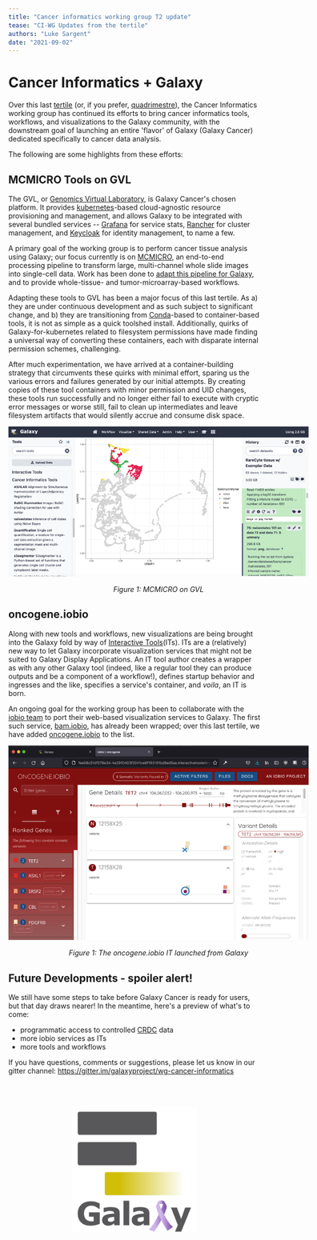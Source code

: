 ```yaml
---
title: "Cancer informatics working group T2 update"
tease: "CI-WG Updates from the tertile"
authors: "Luke Sargent"
date: "2021-09-02"
---
```


# Cancer Informatics + Galaxy
Over this last [tertile](https://en.wiktionary.org/wiki/tertile) (or, if you prefer, [quadrimestre](https://en.wiktionary.org/wiki/quadrimestre)), the Cancer Informatics working group has continued its efforts to bring cancer informatics tools, workflows, and visualizations to the Galaxy community, with the downstream goal of launching an entire 'flavor' of Galaxy (Galaxy Cancer) dedicated specifically to cancer data analysis. 

The following are some highlights from these efforts:

## MCMICRO Tools on GVL
The GVL, or [Genomics Virtual Laboratory](https://www.gvl.org.au/), is Galaxy Cancer's chosen platform. It provides [kubernetes](https://kubernetes.io/)-based cloud-agnostic resource provisioning and management, and allows Galaxy to be integrated with several bundled services -- [Grafana](https://grafana.com/) for service stats, [Rancher](https://rancher.com/) for cluster management, and [Keycloak](https://www.keycloak.org/) for identity management, to name a few.

A primary goal of the working group is to perform cancer tissue analysis using Galaxy; our focus currently is on [MCMICRO](https://mcmicro.org/), an end-to-end processing pipeline to transform large, multi-channel whole slide images into single-cell data. Work has been done to [adapt this pipeline for Galaxy](https://mcmicro.org/galaxy/), and to provide whole-tissue- and tumor-microarray-based workflows.

Adapting these tools to GVL has been a major focus of this last tertile. As a) they are under continuous development and as such subject to significant change, and b) they are transitioning from [Conda](https://docs.conda.io/en/latest/)-based to container-based tools, it is not as simple as a quick toolshed install. Additionally, quirks of Galaxy-for-kubernetes related to filesystem permissions have made finding a universal way of converting these containers, each with disparate internal permission schemes, challenging.

After much experimentation, we have arrived at a container-building strategy that circumvents these quirks with minimal effort, sparing us the various errors and failures generated by our initial attempts. By creating copies of these tool containers with minor permission and UID changes, these tools run successfully and no longer either fail to execute with cryptic error messages or worse still, fail to clean up intermediates and leave filesystem artifacts that would silently accrue and consume disk space.

<div style="text-align:center;width:600px;margin-left: auto;margin-right: auto;">

![A completed MCMICRO run showing a map of cell-states](mcmicro.png)

*Figure 1: MCMICRO on GVL*

</div>

## oncogene.iobio
Along with new tools and workflows, new visualizations are being brought into the Galaxy fold by way of [Interactive Tools](https://training.galaxyproject.org/training-material/topics/admin/tutorials/interactive-tools/slides.html)(ITs). ITs are a (relatively) new way to let Galaxy incorporate visualization services that might not be suited to Galaxy Display Applications. An IT tool author creates a wrapper as with any other Galaxy tool (indeed, like a regular tool they can produce outputs and be a component of a workflow!), defines startup behavior and ingresses and the like, specifies a service's container, and *voila*, an IT is born.

An ongoing goal for the working group has been to collaborate with the [iobio team](https://iobio.io/about.html) to port their web-based visualization services to Galaxy. The first such service, [bam.iobio](https://bam.iobio.io), has already been wrapped; over this last tertile, we have added [oncogene.iobio](http://oncogene.iobio.io) to the list.

<div style="text-align:center;width:600px;margin-left: auto;margin-right: auto;">

![The oncogene.iobio IT launched from Galaxy](oncogene.png)

*Figure 1: The oncogene.iobio IT launched from Galaxy*

</div>

## Future Developments - spoiler alert!

We still have some steps to take before Galaxy Cancer is ready for users, but that day draws nearer! In the meantime, here's a preview of what's to come:
- programmatic access to controlled [CRDC](https://datacommons.cancer.gov/) data
- more iobio services as ITs
- more tools and workflows

If you have questions, comments or suggestions, please let us know in our gitter channel: https://gitter.im/galaxyproject/wg-cancer-informatics


<br />
<br />
<div style="width:250px;margin-left: auto;margin-right: auto;">

![ ](ci_logo.png)

</div>
